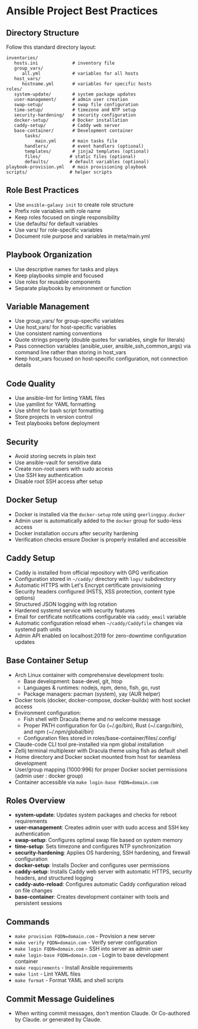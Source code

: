 # Ansible Project Best Practices

## Directory Structure

Follow this standard directory layout:

```
inventories/
   hosts.ini             # inventory file
   group_vars/
      all.yml            # variables for all hosts
   host_vars/
      hostname.yml       # variables for specific hosts
roles/
   system-update/        # system package updates
   user-management/      # admin user creation
   swap-setup/           # swap file configuration
   time-setup/           # timezone and NTP setup
   security-hardening/   # security configuration
   docker-setup/         # Docker installation
   caddy-setup/          # Caddy web server
   base-container/       # Development container
       tasks/
           main.yml      # main tasks file
       handlers/         # event handlers (optional)
       templates/        # jinja2 templates (optional)
       files/           # static files (optional)
       defaults/        # default variables (optional)
playbook-provision.yml   # main provisioning playbook
scripts/                # helper scripts
```

## Role Best Practices

- Use `ansible-galaxy init` to create role structure
- Prefix role variables with role name
- Keep roles focused on single responsibility
- Use defaults/ for default variables
- Use vars/ for role-specific variables
- Document role purpose and variables in meta/main.yml

## Playbook Organization

- Use descriptive names for tasks and plays
- Keep playbooks simple and focused
- Use roles for reusable components
- Separate playbooks by environment or function

## Variable Management

- Use group_vars/ for group-specific variables
- Use host_vars/ for host-specific variables
- Use consistent naming conventions
- Quote strings properly (double quotes for variables, single for literals)
- Pass connection variables (ansible_user, ansible_ssh_common_args) via command line rather than storing in host_vars
- Keep host_vars focused on host-specific configuration, not connection details

## Code Quality

- Use ansible-lint for linting YAML files
- Use yamllint for YAML formatting
- Use shfmt for bash script formatting
- Store projects in version control
- Test playbooks before deployment

## Security

- Avoid storing secrets in plain text
- Use ansible-vault for sensitive data
- Create non-root users with sudo access
- Use SSH key authentication
- Disable root SSH access after setup

## Docker Setup

- Docker is installed via the `docker-setup` role using `geerlingguy.docker`
- Admin user is automatically added to the `docker` group for sudo-less access
- Docker installation occurs after security hardening
- Verification checks ensure Docker is properly installed and accessible

## Caddy Setup

- Caddy is installed from official repository with GPG verification
- Configuration stored in `~/caddy/` directory with `logs/` subdirectory
- Automatic HTTPS with Let's Encrypt certificate provisioning
- Security headers configured (HSTS, XSS protection, content type options)
- Structured JSON logging with log rotation
- Hardened systemd service with security features
- Email for certificate notifications configurable via `caddy_email` variable
- Automatic configuration reload when `~/caddy/Caddyfile` changes via systemd path units
- Admin API enabled on localhost:2019 for zero-downtime configuration updates

## Base Container Setup

- Arch Linux container with comprehensive development tools:
  - Base development: base-devel, git, htop
  - Languages & runtimes: nodejs, npm, deno, fish, go, rust
  - Package managers: pacman (system), yay (AUR helper)
- Docker tools (docker, docker-compose, docker-buildx) with host socket access
- Environment configuration:
  - Fish shell with Dracula theme and no welcome message
  - Proper PATH configuration for Go (~/.go/bin), Rust (~/.cargo/bin), and npm (~/.npm/global/bin)
  - Configuration files stored in roles/base-container/files/.config/
- Claude-code CLI tool pre-installed via npm global installation
- Zellij terminal multiplexer with Dracula theme using fish as default shell
- Home directory and Docker socket mounted from host for seamless development
- User/group mapping (1000:996) for proper Docker socket permissions (admin user : docker group)
- Container accessible via `make login-base FQDN=domain.com`

## Roles Overview

- **system-update**: Updates system packages and checks for reboot requirements
- **user-management**: Creates admin user with sudo access and SSH key authentication
- **swap-setup**: Configures optimal swap file based on system memory
- **time-setup**: Sets timezone and configures NTP synchronization
- **security-hardening**: Applies OS hardening, SSH hardening, and firewall configuration
- **docker-setup**: Installs Docker and configures user permissions
- **caddy-setup**: Installs Caddy web server with automatic HTTPS, security headers, and structured logging
- **caddy-auto-reload**: Configures automatic Caddy configuration reload on file changes
- **base-container**: Creates development container with tools and persistent sessions

## Commands

- `make provision FQDN=domain.com` - Provision a new server
- `make verify FQDN=domain.com` - Verify server configuration
- `make login FQDN=domain.com` - SSH into server as admin user
- `make login-base FQDN=domain.com` - Login to base development container
- `make requirements` - Install Ansible requirements
- `make lint` - Lint YAML files
- `make format` - Format YAML and shell scripts

## Commit Message Guidelines

- When writing commit messages, don't mention Claude. Or Co-authored by Claude. or generated by Claude.